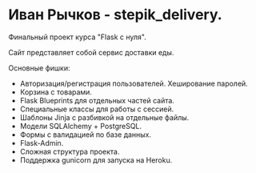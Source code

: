 # Иван Рычков - stepik_delivery.

Финальный проект курса "Flask с нуля".

Сайт представляет собой сервис доставки еды.

Основные фишки:
- Авторизация/регистрация пользователей. Хеширование паролей.
- Корзина с товарами.
- Flask Blueprints для отдельных частей сайта.
- Специальные классы для работы с сессией. 
- Шаблоны Jinja с разбивкой на отдельные файлы.
- Модели SQLAlchemy + PostgreSQL.
- Формы с валидацией по базе данных.
- Flask-Admin.
- Сложная структура проекта.
- Поддержка gunicorn для запуска на Heroku.
